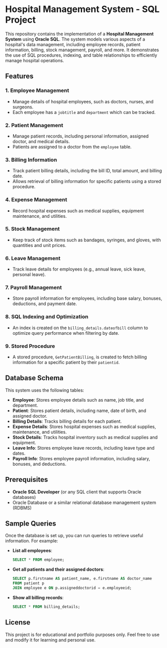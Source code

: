 # Hospital Management System - SQL Project

This repository contains the implementation of a **Hospital Management System** using **Oracle SQL**. The system models various aspects of a hospital's data management, including employee records, patient information, billing, stock management, payroll, and more. It demonstrates the use of SQL procedures, indexing, and table relationships to efficiently manage hospital operations.

## Features

### 1. **Employee Management**
- Manage details of hospital employees, such as doctors, nurses, and surgeons.
- Each employee has a `jobtitle` and `department` which can be tracked.

### 2. **Patient Management**
- Manage patient records, including personal information, assigned doctor, and medical details.
- Patients are assigned to a doctor from the `employee` table.

### 3. **Billing Information**
- Track patient billing details, including the bill ID, total amount, and billing date.
- Allows retrieval of billing information for specific patients using a stored procedure.

### 4. **Expense Management**
- Record hospital expenses such as medical supplies, equipment maintenance, and utilities.

### 5. **Stock Management**
- Keep track of stock items such as bandages, syringes, and gloves, with quantities and unit prices.

### 6. **Leave Management**
- Track leave details for employees (e.g., annual leave, sick leave, personal leave).

### 7. **Payroll Management**
- Store payroll information for employees, including base salary, bonuses, deductions, and payment date.

### 8. **SQL Indexing and Optimization**
- An index is created on the `billing_details.dateofbill` column to optimize query performance when filtering by date.

### 9. **Stored Procedure**
- A stored procedure, `GetPatientBilling`, is created to fetch billing information for a specific patient by their `patientid`.

## Database Schema

This system uses the following tables:

- **Employee**: Stores employee details such as name, job title, and department.
- **Patient**: Stores patient details, including name, date of birth, and assigned doctor.
- **Billing Details**: Tracks billing details for each patient.
- **Expense Details**: Stores hospital expenses such as medical supplies, maintenance, and utilities.
- **Stock Details**: Tracks hospital inventory such as medical supplies and equipment.
- **Leave Info**: Stores employee leave records, including leave type and dates.
- **Payroll Info**: Stores employee payroll information, including salary, bonuses, and deductions.

## Prerequisites

- **Oracle SQL Developer** (or any SQL client that supports Oracle databases)
- Oracle Database or a similar relational database management system (RDBMS)

## Sample Queries

Once the database is set up, you can run queries to retrieve useful information. For example:

- **List all employees**:
    ```sql
    SELECT * FROM employee;
    ```

- **Get all patients and their assigned doctors**:
    ```sql
    SELECT p.firstname AS patient_name, e.firstname AS doctor_name
    FROM patient p
    JOIN employee e ON p.assigneddoctorid = e.employeeid;
    ```

- **Show all billing records**:
    ```sql
    SELECT * FROM billing_details;
    ```


## License

This project is for educational and portfolio purposes only. Feel free to use and modify it for learning and personal use.


